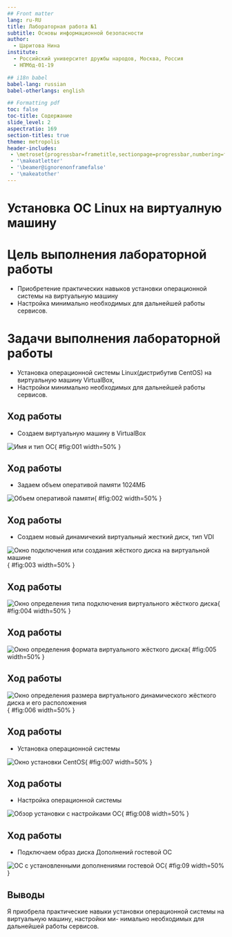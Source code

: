 ```yaml
---
## Front matter
lang: ru-RU
title: Лабораторная работа №1
subtitle: Основы информационной безопасности
author:
  - Царитова Нина
institute:
  - Российский университет дружбы народов, Москва, Россия
  - НПМбд-01-19

## i18n babel
babel-lang: russian
babel-otherlangs: english

## Formatting pdf
toc: false
toc-title: Содержание
slide_level: 2
aspectratio: 169
section-titles: true
theme: metropolis
header-includes:
 - \metroset{progressbar=frametitle,sectionpage=progressbar,numbering=fraction}
 - '\makeatletter'
 - '\beamer@ignorenonframefalse'
 - '\makeatother'
---
```


# Установка OC Linux на виртуалную машину

# Цель выполнения лабораторной работы
- Приобретение практических навыков установки операционной системы на виртуальную машину
- Настройка минимально необходимых для дальнейшей работы сервисов.


# Задачи выполнения лабораторной работы
- Установка операционной системы Linux(дистрибутив CentOS) на виртуальную машину VirtualBox, 
- Настройки минимально необходимых для дальнейшей работы сервисов.

## Ход работы
- Создаем виртуальную машину в VirtualBox

![Имя и тип ОС](image/1.jpg){ #fig:001 width=50% }

## Ход работы
- Задаем объем оперативой памяти 1024МБ 

![Объем оперативой памяти](image/2.jpg){ #fig:002 width=50% }

## Ход работы
- Создаем новый динамичекий виртуальный жесткий диск, тип VDI

![Окно подключения или создания жёсткого диска на виртуальной машине](image/3.jpg){ #fig:003 width=50% }

## Ход работы
![Окно определения типа подключения виртуального жёсткого диска](image/4.jpg){ #fig:004 width=50% }

## Ход работы
![Окно определения формата виртуального жёсткого диска](image/5.jpg){ #fig:005 width=50% }

## Ход работы
![Окно определения размера виртуального динамического жёсткого диска и его расположения](image/6.jpg){ #fig:006 width=50% }

## Ход работы
- Установка операционной системы

![Окно установки CentOS](image/8.PNG){ #fig:007 width=50% }

## Ход работы
- Настройка операционной системы

![Обзор установки с настройками ОС](image/9.PNG){ #fig:008 width=50% }

## Ход работы
- Подключаем образ диска Дополнений гостевой ОС

![ОС с установленными дополнениями гостевой ОС](image/10.PNG){ #fig:09 width=50% }

## Выводы
Я приобрела практические навыки установки операционной системы на виртуальную машину, настройки ми-
нимально необходимых для дальнейшей работы сервисов.


